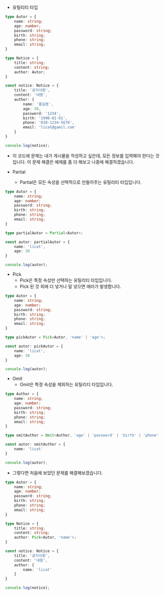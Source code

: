* 유틸리티 타입
```typescript
type Autor = {
    name: string;
    age: number;
    password: string;
    birth: string;
    phone: string;
    email: string;
}

type Notice = {
    title: string;
    content: string;
    author: Autor;
}

const notice: Notice = {
    title: '공지사항',
    content: '내용',
    author: {
        name: '홍길동',
        age: 30,
        password: '1234',
        birth: '1990-01-01',
        phone: '010-1234-5678',
        email: 'licat@gamil.com'
    }
}

console.log(notice);
```

* 이 코드에 문제는 내가 게시물을 작성하고 싶은데, 모든 정보를 입력해야 한다는 것입니다. 이 문제 해결은 예제를 좀 더 해보고 나중에 해결하겠습니다.


* Partial
    * Partial은 모든 속성을 선택적으로 만들어주는 유틸리티 타입입니다.
```typescript
type Autor = {
    name: string;
    age: number;
    password: string;
    birth: string;
    phone: string;
    email: string;
}

type partialAutor = Partial<Autor>;

const autor: partialAutor = {
    name: 'licat',
    age: 30
}

console.log(autor);
```

* Pick
    * Pick은 특정 속성만 선택하는 유틸리티 타입입니다.
    * Pick 된 것 외에 더 넣거나 덜 넣으면 애러가 발생합니다.
```typescript
type Autor = {
    name: string;
    age: number;
    password: string;
    birth: string;
    phone: string;
    email: string;
}

type pickAutor = Pick<Autor, 'name' | 'age'>;

const autor: pickAutor = {
    name: 'licat',
    age: 30
}

console.log(autor);
```

* Omit
    * Omit은 특정 속성을 제외하는 유틸리티 타입입니다.
```typescript
type Author = {
    name: string;
    age: number;
    password: string;
    birth: string;
    phone: string;
    email: string;
}

type omitAuthor = Omit<Author, 'age' | 'password' | 'birth' | 'phone' | 'email'>;

const autor: omitAuthor = {
    name: 'licat'
}

console.log(autor);
```


* 그렇다면 처음에 보았던 문제를 해결해보겠습니다.
```typescript
type Autor = {
    name: string;
    age: number;
    password: string;
    birth: string;
    phone: string;
    email: string;
}

type Notice = {
    title: string;
    content: string;
    author: Pick<Autor, 'name'>;
}

const notice: Notice = {
    title: '공지사항',
    content: '내용',
    author: {
        name: 'licat'
    }
}

console.log(notice);
```